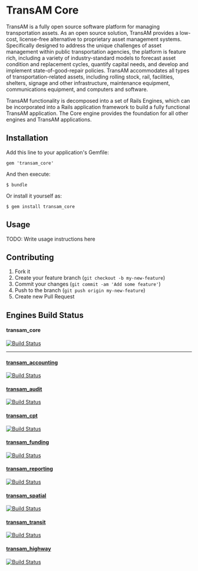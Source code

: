 # TransAM Core

TransAM is a fully open source software platform for managing transportation assets. As an open
source solution, TransAM provides a low-cost, license-free alternative to proprietary asset management
systems. Specifically designed to address the unique challenges of asset management within public
transportation agencies, the platform is feature rich, including a variety of industry-standard models
to forecast asset condition and replacement cycles, quantify capital needs, and
develop and implement state-of-good-repair policies. TransAM accommodates all types of transportation-related
assets, including rolling stock, rail, facilities, shelters, signage and other infrastructure,
maintenance equipment, communications equipment, and computers and software.

TransAM functionality is decomposed into a set of Rails Engines, which can be incorporated into a Rails application framework 
to build a fully functional TransAM application. The Core engine provides the foundation for all other engines and TransAM applications.

## Installation

Add this line to your application's Gemfile:

    gem 'transam_core'

And then execute:

    $ bundle

Or install it yourself as:

    $ gem install transam_core

## Usage

TODO: Write usage instructions here

## Contributing

1. Fork it
2. Create your feature branch (`git checkout -b my-new-feature`)
3. Commit your changes (`git commit -am 'Add some feature'`)
4. Push to the branch (`git push origin my-new-feature`)
5. Create new Pull Request

## Engines Build Status

#### transam_core
[![Build Status](https://travis-ci.org/camsys/transam_core.svg)](https://travis-ci.org/camsys/transam_core)

---

#### [transam_accounting](https://github.com/camsys/transam_accounting)
[![Build Status](https://travis-ci.org/camsys/transam_accounting.svg)](https://travis-ci.org/camsys/transam_accounting)

#### [transam_audit](https://github.com/camsys/transam_audit)
[![Build Status](https://travis-ci.org/camsys/transam_audit.svg)](https://travis-ci.org/camsys/transam_audit)

#### [transam_cpt](https://github.com/camsys/transam_cpt)
[![Build Status](https://travis-ci.org/camsys/transam_cpt.svg)](https://travis-ci.org/camsys/transam_cpt)

#### [transam_funding](https://github.com/camsys/transam_funding)
[![Build Status](https://travis-ci.org/camsys/transam_funding.svg)](https://travis-ci.org/camsys/transam_funding)

#### [transam_reporting](https://github.com/camsys/transam_reporting)
[![Build Status](https://travis-ci.org/camsys/transam_reporting.svg)](https://travis-ci.org/camsys/transam_reporting)

#### [transam_spatial](https://github.com/camsys/transam_spatial)
[![Build Status](https://travis-ci.org/camsys/transam_spatial.svg)](https://travis-ci.org/camsys/transam_spatial)

#### [transam_transit](https://github.com/camsys/transam_transit)
[![Build Status](https://travis-ci.org/camsys/transam_transit.svg)](https://travis-ci.org/camsys/transam_transit)

#### [transam_highway](https://github.com/camsys/transam_highway)
[![Build Status](https://travis-ci.org/camsys/transam_highway.svg)](https://travis-ci.org/camsys/transam_highway)

             

